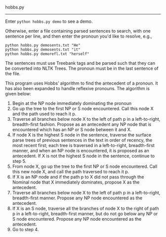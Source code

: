 hobbs.py
________

Enter `python hobbs.py demo` to see a demo.

Otherwise, enter a file containing parsed sentences to search, with
one sentence per line, and then enter the pronoun you'd like to resolve, e.g., 

	python hobbs.py demosents.txt "He"
	python hobbs.py demosents.txt "it"
	python hobbs.py demorefl.txt "herself"

The sentences must use Treebank tags and be parsed such that they can be converted into
NLTK Trees. The pronoun must be in the last sentence of the file.

This program uses Hobbs’ algorithm to find the antecedent of a pronoun.
It has also been expanded to handle reflexive pronouns. The algorithm is given below:

1.	Begin at the NP node immediately dominating the pronoun
2.	Go up the tree to the first NP or S node encountered. 
	Call this node X and the path used to reach it p.
3.	Traverse all branches below node X to the left of path p in a
	left-to-right, breadth-first fashion. Propose as an antecedent
	any NP node that is encountered which has an NP or S node between
	it and X. 
4.	If node X is the highest S node in the sentence, traverse the
	surface parse trees of previous sentences in the text in order of
	recency, the most recent first; each tree is traversed in a
	left-to-right, breadth-first manner, and when an NP node is 
	encountered, it is proposed as an antecedent. If X is not the highest
	S node in the sentence, continue to step 5.
5.	From node X, go up the tree to the first NP or S node encountered. 
	Call this new node X, and call the path traversed to reach it p. 
6.	If X is an NP node and if the path p to X did not pass through the 
	Nominal node that X immediately dominates, propose X as the antecedent.
7.	Traverse all branches below node X to the left of path p in a 
	left-to-right, breadth-first manner. Propose any NP node encountered 
	as the antecedent.
8.	If X is an S node, traverse all the branches of node X to the right 
	of path p in a left-to-right, breadth-first manner, but do not go 
	below any NP or S node encountered. Propose any NP node encountered 
	as the antecedent. 
9.	Go to step 4. 


